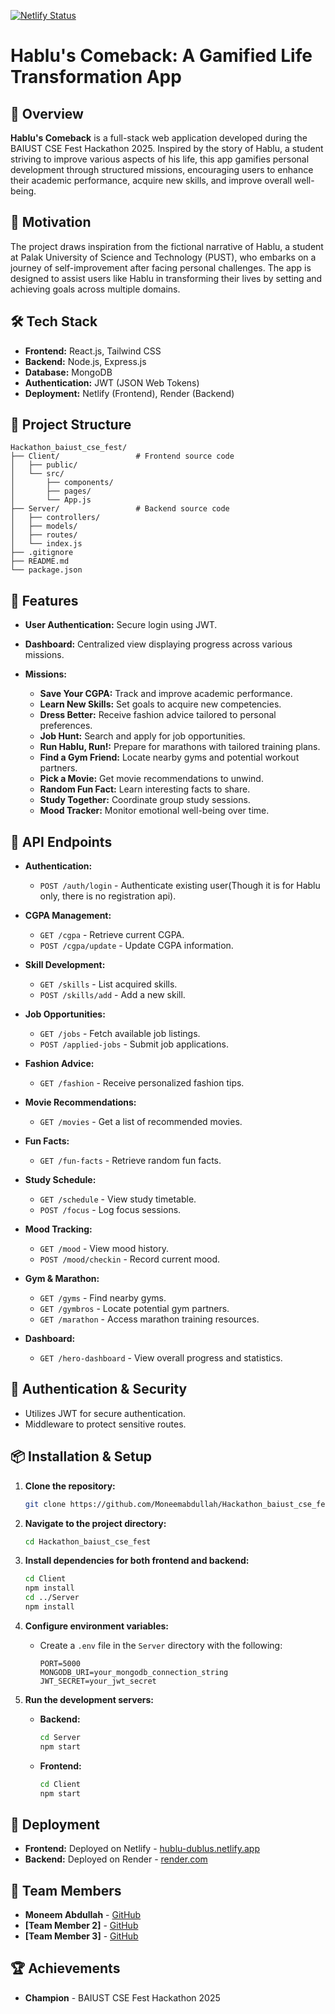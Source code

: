  [![Netlify Status](https://api.netlify.com/api/v1/badges/0403ba24-2e63-4e62-b001-c4493b5a8043/deploy-status)](https://app.netlify.com/sites/hublu-dublu/deploys)

# Hablu's Comeback: A Gamified Life Transformation App

## 🚀 Overview

**Hablu's Comeback** is a full-stack web application developed during the BAIUST CSE Fest Hackathon 2025. Inspired by the story of Hablu, a student striving to improve various aspects of his life, this app gamifies personal development through structured missions, encouraging users to enhance their academic performance, acquire new skills, and improve overall well-being.

## 🧠 Motivation

The project draws inspiration from the fictional narrative of Hablu, a student at Palak University of Science and Technology (PUST), who embarks on a journey of self-improvement after facing personal challenges. The app is designed to assist users like Hablu in transforming their lives by setting and achieving goals across multiple domains.

## 🛠️ Tech Stack

* **Frontend:** React.js, Tailwind CSS
* **Backend:** Node.js, Express.js
* **Database:** MongoDB
* **Authentication:** JWT (JSON Web Tokens)
* **Deployment:** Netlify (Frontend), Render (Backend)

## 📁 Project Structure

```
Hackathon_baiust_cse_fest/
├── Client/                 # Frontend source code
│   ├── public/
│   └── src/
│       ├── components/
│       ├── pages/
│       └── App.js
├── Server/                 # Backend source code
│   ├── controllers/
│   ├── models/
│   ├── routes/
│   └── index.js
├── .gitignore
├── README.md
└── package.json
```

## 🌟 Features

* **User Authentication:** Secure login using JWT.
* **Dashboard:** Centralized view displaying progress across various missions.
* **Missions:**

  * **Save Your CGPA:** Track and improve academic performance.
  * **Learn New Skills:** Set goals to acquire new competencies.
  * **Dress Better:** Receive fashion advice tailored to personal preferences.
  * **Job Hunt:** Search and apply for job opportunities.
  * **Run Hablu, Run!:** Prepare for marathons with tailored training plans.
  * **Find a Gym Friend:** Locate nearby gyms and potential workout partners.
  * **Pick a Movie:** Get movie recommendations to unwind.
  * **Random Fun Fact:** Learn interesting facts to share.
  * **Study Together:** Coordinate group study sessions.
  * **Mood Tracker:** Monitor emotional well-being over time.

## 📡 API Endpoints

* **Authentication:**

  * `POST /auth/login` - Authenticate existing user(Though it is for Hablu only, there is no registration api).

* **CGPA Management:**

  * `GET /cgpa` - Retrieve current CGPA.
  * `POST /cgpa/update` - Update CGPA information.

* **Skill Development:**

  * `GET /skills` - List acquired skills.
  * `POST /skills/add` - Add a new skill.

* **Job Opportunities:**

  * `GET /jobs` - Fetch available job listings.
  * `POST /applied-jobs` - Submit job applications.

* **Fashion Advice:**

  * `GET /fashion` - Receive personalized fashion tips.

* **Movie Recommendations:**

  * `GET /movies` - Get a list of recommended movies.

* **Fun Facts:**

  * `GET /fun-facts` - Retrieve random fun facts.

* **Study Schedule:**

  * `GET /schedule` - View study timetable.
  * `POST /focus` - Log focus sessions.

* **Mood Tracking:**

  * `GET /mood` - View mood history.
  * `POST /mood/checkin` - Record current mood.

* **Gym & Marathon:**

  * `GET /gyms` - Find nearby gyms.
  * `GET /gymbros` - Locate potential gym partners.
  * `GET /marathon` - Access marathon training resources.

* **Dashboard:**

  * `GET /hero-dashboard` - View overall progress and statistics.

## 🔐 Authentication & Security

* Utilizes JWT for secure authentication.
* Middleware to protect sensitive routes.


## 📦 Installation & Setup

1. **Clone the repository:**

   ```bash
   git clone https://github.com/Moneemabdullah/Hackathon_baiust_cse_fest.git
   ```

2. **Navigate to the project directory:**

   ```bash
   cd Hackathon_baiust_cse_fest
   ```

3. **Install dependencies for both frontend and backend:**

   ```bash
   cd Client
   npm install
   cd ../Server
   npm install
   ```

4. **Configure environment variables:**

   * Create a `.env` file in the `Server` directory with the following:

     ```
     PORT=5000
     MONGODB_URI=your_mongodb_connection_string
     JWT_SECRET=your_jwt_secret
     ```

5. **Run the development servers:**

   * **Backend:**

     ```bash
     cd Server
     npm start
     ```
   * **Frontend:**

     ```bash
     cd Client
     npm start
     ```

## 🚀 Deployment

* **Frontend:** Deployed on Netlify - [hublu-dublus.netlify.app](https://hublu-dublus.netlify.app/)
* **Backend:** Deployed on Render - [render.com](https://render.com)

## 👥 Team Members

* **Moneem Abdullah** - [GitHub](https://github.com/Moneemabdullah)
* **\[Team Member 2]** - [GitHub](https://github.com/sirat2001)
* **\[Team Member 3]** - [GitHub](https://github.com/rifatbroh)

## 🏆 Achievements

* **Champion** - BAIUST CSE Fest Hackathon 2025
